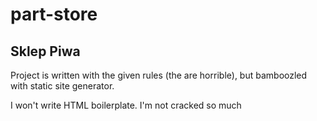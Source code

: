 # part-store
## Sklep Piwa

Project is written with the given rules (the are horrible), but bamboozled with static site generator.

I won't write HTML boilerplate. I'm not cracked so much

